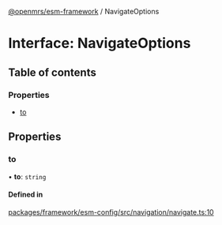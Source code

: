 [@openmrs/esm-framework](../API.md) / NavigateOptions

# Interface: NavigateOptions

## Table of contents

### Properties

- [to](navigateoptions.md#to)

## Properties

### to

• **to**: `string`

#### Defined in

[packages/framework/esm-config/src/navigation/navigate.ts:10](https://github.com/openmrs/openmrs-esm-core/blob/master/packages/framework/esm-config/src/navigation/navigate.ts#L10)
